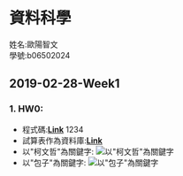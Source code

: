 ﻿# **資料科學**
姓名:歐陽智文  
學號:b06502024

## 2019-02-28-Week1
### 1. HW0:
* 程式碼:[**Link**](https://github.com/j88620714/DataScience/tree/master/HW0/%E7%A8%8B%E5%BC%8F)
1234
* 試算表作為資料庫:[**Link**](https://docs.google.com/spreadsheets/d/1WfNdBVQxdRXXkfSpPQQQuWh3AxMlW-8GbyaeqRF8NRE/edit?usp=sharing)  
* 以"柯文哲"為關鍵字:
 ![以"柯文哲"為關鍵字](https://github.com/j88620714/DataScience/blob/master/HW0/%E7%85%A7%E7%89%87/%E6%8A%93%E9%A0%ADwordcloud.png)
* 以"包子"為關鍵字:
![以"包子"為關鍵字](https://github.com/j88620714/DataScience/blob/master/HW0/%E7%85%A7%E7%89%87/%E5%8C%85%E5%AD%90wordcloud.png)




